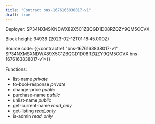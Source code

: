 ```yaml
---
title: "Contract bns-1676163838017-v1"
draft: true
---
```

Deployer: SP34NXMSXNDWX89X5C1ZBQGD1D08RZQZY9QM5CCVX


 



Block height: 94938 (2023-02-12T01:18:45.000Z)

Source code: {{<contractref "bns-1676163838017-v1" SP34NXMSXNDWX89X5C1ZBQGD1D08RZQZY9QM5CCVX bns-1676163838017-v1>}}

Functions:

* list-name _private_
* to-bool-response _private_
* change-price _public_
* purchase-name _public_
* unlist-name _public_
* get-current-name _read_only_
* get-listing _read_only_
* is-admin _read_only_
